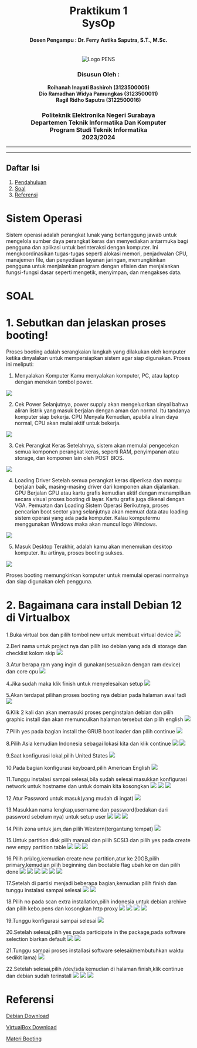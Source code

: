 <div align="center">
    <h1 style="text-align: center;font-weight: bold">Praktikum 1<br>SysOp</h1>
    <h4 style="text-align: center;">Dosen Pengampu : Dr. Ferry Astika Saputra, S.T., M.Sc.</h4>
  </div>
  <br />
  <div align="center">
    <img src="Assets/Logo_PENS.png" alt="Logo PENS">
    <h3 style="text-align: center;">Disusun Oleh : </h3>
    <p style="text-align: center;">
      <strong>Roihanah Inayati Bashiroh (3123500005)</strong><br>
      <strong>Dio Ramadhan Widya Pamungkas (3123500011)</strong><br>
      <strong>Ragil Ridho Saputra (3122500016)</strong>
    </p>
<h3>Politeknik Elektronika Negeri Surabaya<br>Departemen Teknik
Informatika Dan Komputer<br>Program Studi Teknik Informatika<br>2023/2024</h3>
    <hr>
    <hr>
  </div>
  
  ## Daftar Isi
  1. [Pendahuluan](#sistem-operasi)
  2. [Soal](#soal)
  3. [Referensi](#referensi)
  
  
  # Sistem Operasi
  Sistem operasi adalah perangkat lunak yang bertanggung jawab untuk mengelola sumber daya perangkat keras dan menyediakan
  antarmuka bagi pengguna dan aplikasi untuk berinteraksi dengan komputer. Ini mengkoordinasikan tugas-tugas seperti
  alokasi memori, penjadwalan CPU, manajemen file, dan penyediaan layanan jaringan, memungkinkan pengguna untuk
  menjalankan program dengan efisien dan menjalankan fungsi-fungsi dasar seperti mengetik, menyimpan, dan mengakses data.
  
  # SOAL
  # 1. Sebutkan dan jelaskan proses booting!
  Proses booting adalah serangkaian langkah yang dilakukan oleh komputer ketika dinyalakan untuk mempersiapkan sistem agar
  siap digunakan. Proses ini meliputi:
  
  1. Menyalakan Komputer
  Kamu menyalakan komputer, PC, atau laptop dengan menekan tombol power.
  <img src="Assets/Screenshot (785).png">
  
  2. Cek Power
  Selanjutnya, power supply akan mengeluarkan sinyal bahwa aliran listrik yang masuk berjalan dengan aman dan normal. Itu
  tandanya komputer siap bekerja.
     CPU Menyala
  Kemudian, apabila aliran daya normal, CPU akan mulai aktif untuk bekerja.
  <img src="Assets/Screenshot (786).png">
  
  3. Cek Perangkat Keras
  Setelahnya, sistem akan memulai pengecekan semua komponen perangkat keras, seperti RAM, penyimpanan atau storage, dan
  komponen lain oleh POST BIOS.
  <img src="Assets/WhatsApp Image 2024-03-05 at 10.32.08_d628acdd.jpg">
  
  4. Loading Driver
  Setelah semua perangkat keras diperiksa dan mampu berjalan baik, masing-masing driver dari komponen akan dijalankan.
     GPU Berjalan
  GPU atau kartu grafis kemudian aktif dengan menampilkan secara visual proses booting di layar. Kartu grafis juga dikenal
  dengan VGA.
     Pemuatan dan Loading Sistem Operasi
  Berikutnya, proses pencarian boot sector yang selanjutnya akan memuat data atau loading sistem operasi yang ada pada
  komputer. Kalau komputermu menggunakan Windows maka akan muncul logo Windows.
  <img src="Assets/Screenshot (788).png">
  
  5. Masuk Desktop
  Terakhir, adalah kamu akan menemukan desktop komputer. Itu artinya, proses booting sukses.
  <img src="Assets/Screenshot (790).png">
  
  Proses booting memungkinkan komputer untuk memulai operasi normalnya dan siap digunakan oleh pengguna.
  
  # 2. Bagaimana cara install Debian 12 di Virtualbox
  
  1.Buka virtual box dan pilih tombol new untuk membuat virtual device
  <img src="Assets/picture1.png">
  
  2.Beri nama untuk project nya dan pilih iso debian yang ada di storage dan checklist kolom skip
  <img src="Assets/picture2.png">
  
  3.Atur berapa ram yang ingin di gunakan(sesuaikan dengan ram device) dan core cpu
  <img src="Assets/picture3.png">
  
  4.Jika sudah maka klik finish untuk menyelesaikan setup
  <img src="Assets/picture 4.png">
  
  5.Akan terdapat pilihan proses booting nya debian pada halaman awal tadi
  <img src="Assets/picture 5.png">
  
  6.Klik 2 kali dan akan memasuki proses penginstalan debian dan pilih graphic install dan akan memunculkan halaman
  tersebut dan pilih english
  <img src="Assets/picture 6.png">
  
  7.Pilih yes pada bagian install the GRUB boot loader dan pilih continue
  <img src="Assets/picture 7.png">
  
  8.Pilih Asia kemudian Indonesia sebagai lokasi kita dan klik continue
  <img src="Assets/picture 8.png">
  <img src="Assets/picture 9.png">
  
  9.Saat konfigurasi lokal,pilih United States
  <img src="Assets/picture 10.png">
  
  10.Pada bagian konfigurasi keyboard,pilih American English
  <img src="Assets/picture 11.png">
  
  11.Tunggu instalasi sampai selesai,bila sudah selesai masukkan konfigurasi network untuk hostname dan untuk domain kita
  kosongkan
  <img src="Assets/picture 12.png">
  <img src="Assets/picture 13.png">
  <img src="Assets/picture 14.png">
  
  12.Atur Password untuk masuk(yang mudah di ingat)
  <img src="Assets/picture 15.png">
  
  13.Masukkan nama lengkap,username dan password(bedakan dari password sebelum nya) untuk setup user
  <img src="Assets/picture 16.png">
  <img src="Assets/picture 17.png">
  <img src="Assets/picture 18.png">
  
  14.Pilih zona untuk jam,dan pilih Western(tergantung tempat)
  <img src="Assets/picture 19.png">
  
  15.Untuk partition disk pilih manual dan pilih SCSI3 dan pilih yes pada create new empy partition table
  <img src="Assets/picture 20.png">
  <img src="Assets/picture 21.png">
  <img src="Assets/picture 22.png">
  
  16.Pilih pri/log,kemudian create new partition,atur ke 20GB,pilih primary,kemudian pilih beginning dan bootable flag
  ubah ke on dan pilih done
  <img src="Assets/picture 23.png">
  <img src="Assets/picture 24.png">
  <img src="Assets/picture 25.png">
  <img src="Assets/picture 26.png">
  <img src="Assets/picture 27.png">
  <img src="Assets/picture 28.png">
  
  17.Setelah di partisi menjadi beberapa bagian,kemudian pilih finish dan tunggu instalasi sampai selesai
  <img src="Assets/picture 29.png">
  <img src="Assets/picture 30.png">
  
  18.Pilih no pada scan extra installation,pilih indonesia untuk debian archive dan pilih kebo.pens dan kosongkan http
  proxy
  <img src="Assets/picture 31.png">
  <img src="Assets/picture 32.png">
  <img src="Assets/picture 33.png">
  <img src="Assets/picture 34.png">
  
  19.Tunggu konfigurasi sampai selesai
  <img src="Assets/picture 35.png">
  
  20.Setelah selesai,pilih yes pada participate in the package,pada software selection biarkan default
  <img src="Assets/picture 36.png">
  <img src="Assets/picture 37.png">
  
  21.Tunggu sampai proses installasi software selesai(membutuhkan waktu sedikit lama)
  <img src="Assets/picture 38.png">
  
  22.Setelah selesai,pilih /dev/sda kemudian di halaman finish,klik continue dan debian sudah terinstall
  <img src="Assets/picture 39.png">
  <img src="Assets/picture 40.png">
  <img src="Assets/picture 41.png">
  
  # Referensi
  
  [Debian Download](https://www.debian.org/download)
  
  [VirtualBox Download](https://www.virtualbox.org/wiki/Downloads)
  
  [Materi Booting](https://inigadgets.com/mengenal-apa-itu-booting/)
